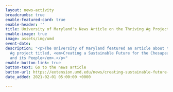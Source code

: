 ```yaml
---
layout: news-activity
breadcrumbs: true
enable-featured-card: true
enable-header: ''
title: University of Maryland's News Article on the Thriving Ag Project
enable-image: true
image: assets/img/umd
event-date: 
description: "<p>The University of Maryland featured an article about the Thriving
  Ag project titled, <em>Creating a Sustainable Future for the Chesapeake Bay Watershed
  and its People</em>.</p>"
enable-button-link: true
button-text: Go to the news article
button-url: https://extension.umd.edu/news/creating-sustainable-future-chesapeake-bay-watershed-and-its-people?utm_content=&utm_medium=email&utm_name=&utm_source=govdelivery&utm_term=
date_added: 2021-02-01 05:00:00 +0000

---
```

